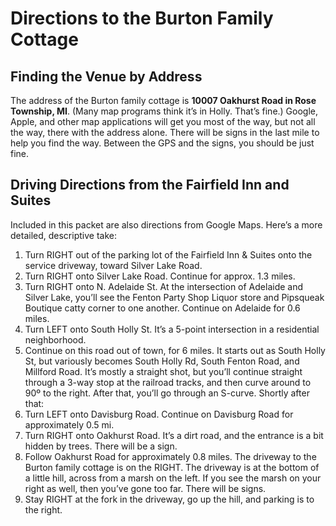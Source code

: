 # Directions to the Burton Family Cottage
## Finding the Venue by Address
The address of the Burton family cottage is **10007 Oakhurst Road in Rose Township, MI**. (Many map programs think it’s in Holly. That’s fine.) Google, Apple, and other map applications will get you most of the way, but not all the way, there with the address alone. There will be signs in the last mile to help you find the way. Between the GPS and the signs, you should be just fine.

## Driving Directions from the Fairfield Inn and Suites
Included in this packet are also directions from Google Maps. Here’s a more detailed, descriptive take:

1. Turn RIGHT out of the parking lot of the Fairfield Inn & Suites onto the service driveway, toward Silver Lake Road.
2. Turn RIGHT onto Silver Lake Road. Continue for approx. 1.3 miles.
3. Turn RIGHT onto N. Adelaide St. At the intersection of Adelaide and Silver Lake, you’ll see the Fenton Party Shop Liquor store and Pipsqueak Boutique catty corner to one another. Continue on Adelaide for 0.6 miles.
4. Turn LEFT onto South Holly St. It’s a 5-point intersection in a residential neighborhood.
5. Continue on this road out of town, for 6 miles. It starts out as South Holly St, but variously becomes South Holly Rd, South Fenton Road, and Millford Road. It’s mostly a straight shot, but you’ll continue straight through a 3-way stop at the railroad tracks, and then curve around to 90º to the right. After that, you’ll go through an S-curve. Shortly after that:
6. Turn LEFT onto Davisburg Road. Continue on Davisburg Road for approximately 0.5 mi.
7. Turn RIGHT onto Oakhurst Road. It’s a dirt road, and the entrance is a bit hidden by trees. There will be a sign.
8. Follow Oakhurst Road for approximately 0.8 miles. The driveway to the Burton family cottage is on the RIGHT. The driveway is at the bottom of a little hill, across from a marsh on the left. If you see the marsh on your right as well, then you’ve gone too far. There will be signs.
9. Stay RIGHT at the fork in the driveway, go up the hill, and parking is to the right.
